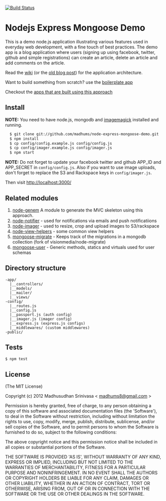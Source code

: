 [![Build Status](https://travis-ci.org/madhums/node-express-mongoose-demo.png)](https://travis-ci.org/madhums/node-express-mongoose-demo)

# Nodejs Express Mongoose Demo

This is a demo node.js application illustrating various features used in everyday web development, with a fine touch of best practices. The demo app is a blog application where users (signing up using facebook, twitter, github and simple registrations) can create an article, delete an article and add comments on the article.

Read the [wiki](https://github.com/madhums/node-express-mongoose/wiki) (or the [old blog post](http://madhums.me/2012/07/19/breaking-down-app-js-file-nodejs-express-mongoose/)) for the application architecture.

Want to build something from scratch? use the [boilerplate app](https://github.com/madhums/node-express-mongoose)

Checkout the [apps that are built using this approach](https://github.com/madhums/node-express-mongoose/wiki/Apps-built-using-this-approach)

## Install

**NOTE:** You need to have node.js, mongodb and [imagemagick](http://www.imagemagick.org/script/index.php) installed and running.

```sh
  $ git clone git://github.com/madhums/node-express-mongoose-demo.git
  $ npm install
  $ cp config/config.example.js config/config.js
  $ cp config/imager.example.js config/imager.js
  $ npm start
```

**NOTE:** Do not forget to update your facebook twitter and github APP_ID and APP_SECRET in `config/config.js`. Also if you want to use image uploads, don't forget to replace the S3 and Rackspace keys in `config/imager.js`.

Then visit [http://localhost:3000/](http://localhost:3000/)

## Related modules

1. [node-genem](https://github.com/madhums/node-genem) A module to generate the MVC skeleton using this approach.
2. [node-notifier](http://github.com/madhums/node-notifier) - used for notifications via emails and push notificatiions
3. [node-imager](http://github.com/madhums/node-imager) - used to resize, crop and upload images to S3/rackspace
4. [node-view-helpers](http://github.com/madhums/node-view-helpers) - some common view helpers
5. [mongoose-migrate](https://github.com/madhums/mongoose-migrate#readme) - Keeps track of the migrations in a mongodb collection (fork of visionmedia/node-migrate)
6. [mongoose-user](http://github.com/madhums/mongoose-user) - Generic methods, statics and virtuals used for user schemas

## Directory structure
```
-app/
  |__controllers/
  |__models/
  |__mailer/
  |__views/
-config/
  |__routes.js
  |__config.js
  |__passport.js (auth config)
  |__imager.js (imager config)
  |__express.js (express.js configs)
  |__middlewares/ (custom middlewares)
-public/
```

## Tests

```sh
$ npm test
```

## License
(The MIT License)

Copyright (c) 2012 Madhusudhan Srinivasa < [madhums8@gmail.com](mailto:madhums8@gmail.com) >

Permission is hereby granted, free of charge, to any person obtaining a copy of this software and associated documentation files (the 'Software'), to deal in the Software without restriction, including without limitation the rights to use, copy, modify, merge, publish, distribute, sublicense, and/or sell copies of the Software, and to permit persons to whom the Software is furnished to do so, subject to the following conditions:

The above copyright notice and this permission notice shall be included in all copies or substantial portions of the Software.

THE SOFTWARE IS PROVIDED 'AS IS', WITHOUT WARRANTY OF ANY KIND, EXPRESS OR IMPLIED, INCLUDING BUT NOT LIMITED TO THE WARRANTIES OF MERCHANTABILITY, FITNESS FOR A PARTICULAR PURPOSE AND NONINFRINGEMENT. IN NO EVENT SHALL THE AUTHORS OR COPYRIGHT HOLDERS BE LIABLE FOR ANY CLAIM, DAMAGES OR OTHER LIABILITY, WHETHER IN AN ACTION OF CONTRACT, TORT OR OTHERWISE, ARISING FROM, OUT OF OR IN CONNECTION WITH THE SOFTWARE OR THE USE OR OTHER DEALINGS IN THE SOFTWARE.
